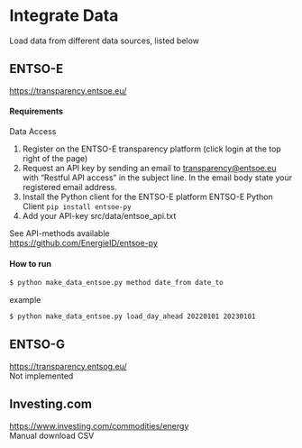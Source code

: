 # Integrate Data
Load data from different data sources, listed below
## ENTSO-E
https://transparency.entsoe.eu/

#### Requirements
Data Access

1. Register on the ENTSO-E transparency platform (click login at the top right of the page)  
2. Request an API key by sending an email to transparency@entsoe.eu with “Restful API access” in the subject line. In the email body state your registered email address.  
3. Install the Python client for the ENTSO-E platform ENTSO-E Python Client ```pip install entsoe-py```
4. Add your API-key src/data/entsoe_api.txt

See API-methods available  
https://github.com/EnergieID/entsoe-py

#### How to run
``` bash
$ python make_data_entsoe.py method date_from date_to
```
example
``` bash
$ python make_data_entsoe.py load_day_ahead 20220101 20230101
```

## ENTSO-G
https://transparency.entsog.eu/  
Not implemented

## Investing.com
https://www.investing.com/commodities/energy  
Manual download CSV
